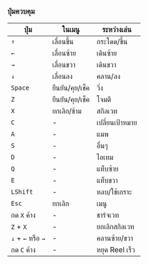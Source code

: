<h3>ปุ่มควบคุม</h3>

| ปุ่ม | ในเมนู | ระหว่างเล่น |
| --- | --- | --- |
| `↑` | เลื่อนขึ้น | กระโดด/ขึ้น |
| `←` | เลื่อนซ้าย | เดินซ้าย |
| `→` | เลื่อนขวา | เดินขวา |
| `↓` | เลื่อนลง | คลาน/ลง |
| `Space` | ยืนยัน/คุย/เช็ค | วิ่ง |
| `Z` | ยืนยัน/คุย/เช็ค | โจมตี |
| `X` | ยกเลิก/ข้าม | สกิลเวท |
| `C` | - | เปลี่ยนเป้าหมาย |
| `A` | - | แมพ |
| `S` | - | อื่นๆ |
| `D` | - | ไอเทม |
| `Q` | - | แท็บซ้าย |
| `E` | - | แท็บขวา |
| `LShift` | - | หลบ/ใช้เกราะ |
| `Esc` | 	ยกเลิก | เมนู |
| กด `X` ค้าง | - | ชาร์จเวท |
| `Z` + `X` | - | ยกเลิกสกิลเวท |
| `↓` + `←` หรือ `→` | - | คลานซ้าย/ขวา |
| กด `C` ค้าง | - | หยุด Reel เร็ว |
